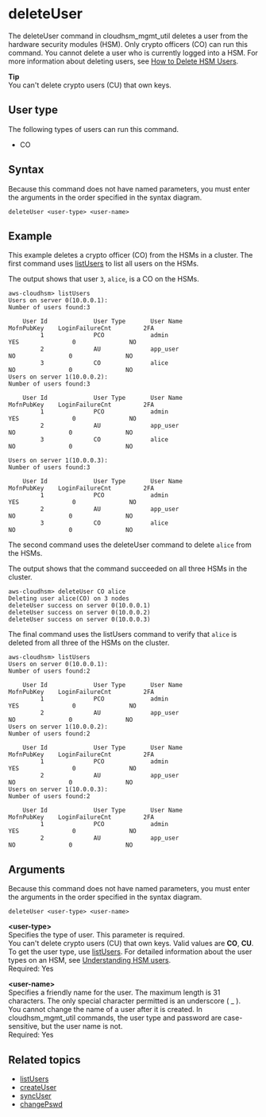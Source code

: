 # deleteUser<a name="cloudhsm_mgmt_util-deleteUser"></a>

The deleteUser command in cloudhsm\_mgmt\_util deletes a user from the hardware security modules \(HSM\)\. Only crypto officers \(CO\) can run this command\. You cannot delete a user who is currently logged into a HSM\. For more information about deleting users, see [How to Delete HSM Users](cli-users.md#delete-user)\.

**Tip**  
You can't delete crypto users \(CU\) that own keys\.

## User type<a name="deleteUser-userType"></a>

The following types of users can run this command\.
+ CO

## Syntax<a name="deleteUser-syntax"></a>

Because this command does not have named parameters, you must enter the arguments in the order specified in the syntax diagram\.

```
deleteUser <user-type> <user-name>
```

## Example<a name="deleteUser-examples"></a>

This example deletes a crypto officer \(CO\) from the HSMs in a cluster\. The first command uses [listUsers](cloudhsm_mgmt_util-listUsers.md) to list all users on the HSMs\.

The output shows that user `3`, `alice`, is a CO on the HSMs\.

```
aws-cloudhsm> listUsers
Users on server 0(10.0.0.1):
Number of users found:3

    User Id             User Type       User Name                          MofnPubKey    LoginFailureCnt         2FA
         1              PCO             admin                                   YES               0               NO
         2              AU              app_user                                 NO               0               NO
         3              CO              alice                                    NO               0               NO
Users on server 1(10.0.0.2):
Number of users found:3

    User Id             User Type       User Name                          MofnPubKey    LoginFailureCnt         2FA
         1              PCO             admin                                   YES               0               NO
         2              AU              app_user                                 NO               0               NO
         3              CO              alice                                    NO               0               NO

Users on server 1(10.0.0.3):
Number of users found:3

    User Id             User Type       User Name                          MofnPubKey    LoginFailureCnt         2FA
         1              PCO             admin                                   YES               0               NO
         2              AU              app_user                                 NO               0               NO
         3              CO              alice                                    NO               0               NO
```

The second command uses the deleteUser command to delete `alice` from the HSMs\. 

The output shows that the command succeeded on all three HSMs in the cluster\.

```
aws-cloudhsm> deleteUser CO alice
Deleting user alice(CO) on 3 nodes
deleteUser success on server 0(10.0.0.1)
deleteUser success on server 0(10.0.0.2)
deleteUser success on server 0(10.0.0.3)
```

The final command uses the listUsers command to verify that `alice` is deleted from all three of the HSMs on the cluster\.

```
aws-cloudhsm> listUsers
Users on server 0(10.0.0.1):
Number of users found:2

    User Id             User Type       User Name                          MofnPubKey    LoginFailureCnt         2FA
         1              PCO             admin                                   YES               0               NO
         2              AU              app_user                                 NO               0               NO
Users on server 1(10.0.0.2):
Number of users found:2

    User Id             User Type       User Name                          MofnPubKey    LoginFailureCnt         2FA
         1              PCO             admin                                   YES               0               NO
         2              AU              app_user                                 NO               0               NO
Users on server 1(10.0.0.3):
Number of users found:2

    User Id             User Type       User Name                          MofnPubKey    LoginFailureCnt         2FA
         1              PCO             admin                                   YES               0               NO
         2              AU              app_user                                 NO               0               NO
```

## Arguments<a name="deleteUser-params"></a>

Because this command does not have named parameters, you must enter the arguments in the order specified in the syntax diagram\.

```
deleteUser <user-type> <user-name>
```

**<user\-type>**  
Specifies the type of user\. This parameter is required\.   
You can't delete crypto users \(CU\) that own keys\.
Valid values are **CO**, **CU**\.  
To get the user type, use [listUsers](cloudhsm_mgmt_util-listUsers.md)\. For detailed information about the user types on an HSM, see [Understanding HSM users](manage-hsm-users.md#understanding-users)\.  
Required: Yes

**<user\-name>**  
Specifies a friendly name for the user\. The maximum length is 31 characters\. The only special character permitted is an underscore \( \_ \)\.  
You cannot change the name of a user after it is created\. In cloudhsm\_mgmt\_util commands, the user type and password are case\-sensitive, but the user name is not\.  
Required: Yes

## Related topics<a name="deleteUser-seealso"></a>
+ [listUsers](cloudhsm_mgmt_util-listUsers.md)
+ [createUser](cloudhsm_mgmt_util-createUser.md)
+ [syncUser](cloudhsm_mgmt_util-syncUser.md)
+ [changePswd](cloudhsm_mgmt_util-changePswd.md)